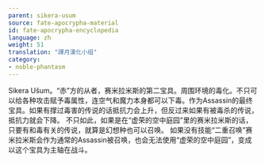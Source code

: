 ```yaml
---
parent: sikera-usum
source: fate-apocrypha-material
id: fate-apocrypha-encyclopedia
language: zh
weight: 51
translation: "譯月漢化小组"
category:
- noble-phantasm
---
```


Sikera Ušum。“赤”方的从者，赛米拉米斯的第二宝具。周围环境的毒化。不只可以给各种攻击赋予毒属性，连空气和魔力本身都可以下毒。作为Assassin的最终宝具。如果有撑过毒害的传说的话抵抗力会上升，但反过来如果有被毒杀的传说，抵抗力就会下降。
不只如此，如果是在“虚荣的空中庭园”里的赛米拉米斯的话，只要有和毒有关的传说，就算是幻想种也可以召唤。
如果没有技能“二重召唤”赛米拉米斯会作为通常的Assassin被召唤，也会无法使用“虚荣的空中庭园”，变成以这个宝具为主轴在战斗。
